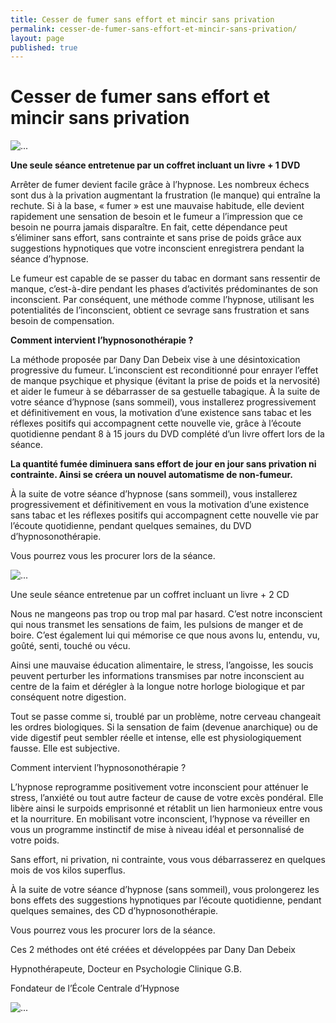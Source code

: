 ```yaml
---
title: Cesser de fumer sans effort et mincir sans privation
permalink: cesser-de-fumer-sans-effort-et-mincir-sans-privation/
layout: page
published: true
---
```


# Cesser de fumer sans effort et mincir sans privation

![...](../images/couverture-cesser-de-fumer.jpg)

**Une seule séance entretenue par un coffret incluant un livre + 1 DVD**

Arrêter de fumer devient facile grâce à l’hypnose. Les nombreux échecs sont dus à la privation augmentant la frustration (le manque) qui entraîne la rechute. Si à la base, « fumer » est une mauvaise habitude, elle devient rapidement une sensation de besoin et le fumeur a l’impression que ce besoin ne pourra jamais disparaître. En fait, cette dépendance peut s’éliminer sans effort, sans contrainte et sans prise de poids grâce aux suggestions hypnotiques que votre inconscient enregistrera pendant la séance d’hypnose.

Le fumeur est capable de se passer du tabac en dormant sans ressentir de manque, c’est-à-dire pendant les phases d’activités prédominantes de son inconscient. Par conséquent, une méthode comme l’hypnose, utilisant les potentialités de l’inconscient, obtient ce sevrage sans frustration et sans besoin de compensation.

**Comment intervient l’hypnosonothérapie ?**

La méthode proposée par Dany Dan Debeix vise à une désintoxication progressive du fumeur. L’inconscient est reconditionné pour enrayer l’effet de manque psychique et physique (évitant la prise de poids et la nervosité) et aider le fumeur à se débarrasser de sa gestuelle tabagique. À la suite de votre séance d’hypnose (sans sommeil), vous installerez progressivement et définitivement en vous, la motivation d’une existence sans tabac et les réflexes positifs qui accompagnent cette nouvelle vie, grâce à l’écoute quotidienne pendant 8 à 15 jours du DVD complété d’un livre offert lors de la séance.

**La quantité fumée diminuera sans effort de jour en jour sans privation ni contrainte. Ainsi se créera un nouvel automatisme de non-fumeur.**

À la suite de votre séance d’hypnose (sans sommeil), vous installerez progressivement et définitivement en vous la motivation d’une existence sans tabac et les réflexes positifs qui accompagnent cette nouvelle vie par l’écoute quotidienne, pendant quelques semaines, du DVD d’hypnosonothérapie.

Vous pourrez vous les procurer lors de la séance.

![...](../images/couverture-mincir.jpg)

Une seule séance entretenue par un coffret incluant un livre + 2 CD

Nous ne mangeons pas trop ou trop mal par hasard. C’est notre inconscient qui nous transmet les sensations de faim, les pulsions de manger et de boire. C’est également lui qui mémorise ce que nous avons lu, entendu, vu, goûté, senti, touché ou vécu.

Ainsi une mauvaise éducation alimentaire, le stress, l’angoisse, les soucis peuvent perturber les informations transmises par notre inconscient au centre de la faim et dérégler à la longue notre horloge biologique et par conséquent notre digestion.

Tout se passe comme si, troublé par un problème, notre cerveau changeait les ordres biologiques. Si la sensation de faim (devenue anarchique) ou de vide digestif peut sembler réelle et intense, elle est physiologiquement fausse. Elle est subjective.

Comment intervient l’hypnosonothérapie ?

L’hypnose reprogramme positivement votre inconscient pour atténuer le stress, l’anxiété ou tout autre facteur de cause de votre excès pondéral. Elle libère ainsi le surpoids emprisonné et rétablit un lien harmonieux entre vous et la nourriture. En mobilisant votre inconscient, l’hypnose va réveiller en vous un programme instinctif de mise à niveau idéal et personnalisé de votre poids.

Sans effort, ni privation, ni contrainte, vous vous débarrasserez en quelques mois de vos kilos superflus.

À la suite de votre séance d’hypnose (sans sommeil), vous prolongerez les bons effets des suggestions hypnotiques par l’écoute quotidienne, pendant quelques semaines, des CD d’hypnosonothérapie.

Vous pourrez vous les procurer lors de la séance.

Ces 2 méthodes ont été créées et développées par Dany Dan Debeix

Hypnothérapeute, Docteur en Psychologie Clinique G.B.

Fondateur de l’École Centrale d’Hypnose

![...](../images/logo-ech-pyramide.jpg)

